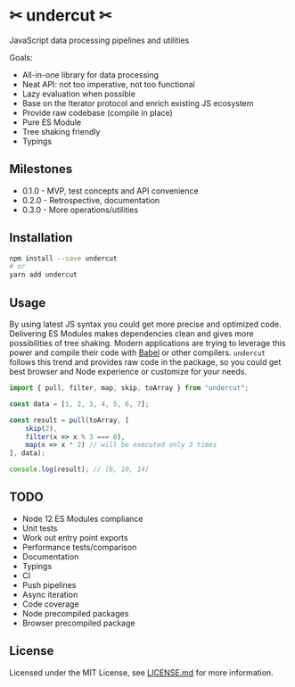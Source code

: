 # ✂ undercut ✂

JavaScript data processing pipelines and utilities

Goals:

* All-in-one library for data processing
* Neat API: not too imperative, not too functional
* Lazy evaluation when possible
* Base on the Iterator protocol and enrich existing JS ecosystem
* Provide raw codebase (compile in place)
* Pure ES Module
* Tree shaking friendly
* Typings

## Milestones

* 0.1.0 - MVP, test concepts and API convenience
* 0.2.0 - Retrospective, documentation
* 0.3.0 - More operations/utilities

## Installation

```sh
npm install --save undercut
# or
yarn add undercut
```

## Usage

By using latest JS syntax you could get more precise and optimized code. Delivering ES Modules makes dependencies clean and gives more possibilities of tree shaking. Modern applications are trying to leverage this power and compile their code with [Babel](https://babeljs.io/) or other compilers. `undercut` follows this trend and provides raw code in the package, so you could get best browser and Node experience or customize for your needs.

```js
import { pull, filter, map, skip, toArray } from "undercut";

const data = [1, 2, 3, 4, 5, 6, 7];

const result = pull(toArray, [
    skip(2),
    filter(x => x % 3 === 0),
    map(x => x * 2) // will be executed only 3 times
], data);

console.log(result); // [8, 10, 14]
```

## TODO

* Node 12 ES Modules compliance
* Unit tests
* Work out entry point exports
* Performance tests/comparison
* Documentation
* Typings
* CI
* Push pipelines
* Async iteration
* Code coverage
* Node precompiled packages
* Browser precompiled package

## License

Licensed under the MIT License, see [LICENSE.md](LICENSE.md) for more information.
